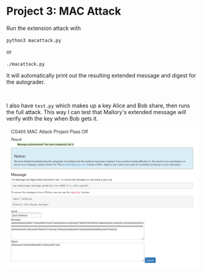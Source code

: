 # Project 3: MAC Attack

Run the extension attack with

`python3 macattack.py`

or

`./macattack.py`

It will automatically print out the resulting extended message and digest for the autograder.

<br>

I also have `test.py` which makes up a key Alice and Bob share, then runs the full attack. This way I can test that Mallory's extended message will verify with the key when Bob gets it.


![success.png](success.png)